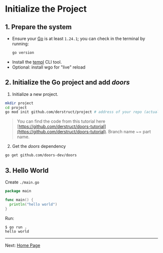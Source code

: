 # Initialize the Project

## 1. Prepare the system

* Ensure your [Go](https://go.dev/) is at least `1.24.1`; you can check in the terminal by running:

  ```bash
  go version
  ```

- Install the [templ](https://templ.guide/quick-start/installation) CLI tool.
- Optional: install wgo for "live" reload 

##  2. Initialize the Go project and add *doors*

1. Initialize a new project.

```bash
mkdir project
cd project
go mod init github.com/derstruct/project # address of your repo (actually can be anything)
```

> You can find the code from this tutorial here [https://github.com/derstruct/doors-tutorial](https://github.com/derstruct/doors-tutorial). Branch name ~= part name.

2. Get the *doors* dependency

```bash
go get github.com/doors-dev/doors
```

## 3. Hello World

Create `./main.go`

```go
package main

func main() {
  println("hello world")
}

```

Run:

```bash
$ go run .
hello world
```



---

Next: [Home Page](./02-home-page.md)
